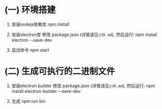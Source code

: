 # (一) 环境搭建
1. 安装nodejs依赖库
npm install

2. 安装electron库
修改 package.json (详情请见`小抄.md`), 然后运行: 
npm install electron --save-dev

3. 启动命令
npm start

# (二) 生成可执行的二进制文件

1. 安装electron builder
修改 package.json (详情请见`小抄.md`), 然后运行: 
npm install electron-builder --save-dev

2. 生成
npm run bin
